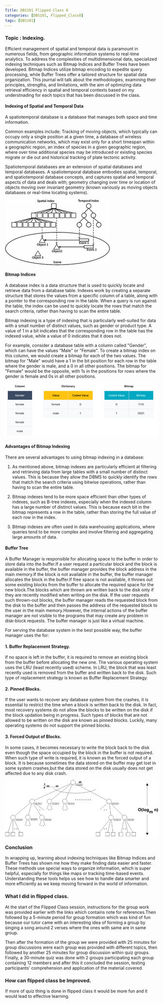 ```yaml
---
Title: DBS101 Flipped Class 8
categories: [DBS101, Flipped_Class8]
tags: [DBS101]
---
```


### Topic : Indexing.

Efficient management of spatial and temporal data is paramount in numerous fields, from geographic information systems to real-time analytics. To address the complexities of multidimensional data, specialized indexing techniques such as Bitmap Indices and Buffer Trees have been developed. Bitmap Indices utilize bitmap encoding to expedite query processing, while Buffer Trees offer a tailored structure for spatial data organization. This journal will talk about the methodologies, examining their principles, strengths, and limitations, with the aim of optimizing data retrieval efficiency in spatial and temporal contexts based on my understnading for each topics that has been discussed in the class.

#### Indexing of Spatial and Temporal Data
A spatiotemporal database is a database that manages both space and time information. 

Common examples include; Tracking of moving objects, which typically can occupy only a single position at a given time, a database of wireless communication networks, which may exist only for a short timespan within a geographic region, an index of species in a given geographic region, where over time additional species may be introduced or existing species migrate or die out and historical tracking of plate tectonic activity.

Spatiotemporal databases are an extension of spatial databases and temporal databases. A spatiotemporal database embodies spatial, temporal, and spatiotemporal database concepts, and captures spatial and temporal aspects of data and deals with; geometry changing over time or location of objects moving over invariant geometry (known variously as moving objects databases or real-time locating systems).

![alt text](../spatialandtemporal.png)

#### Bitmap Indices

A database index is a data structure that is used to quickly locate and retrieve data from a database table. Indexes work by creating a separate structure that stores the values from a specific column of a table, along with a pointer to the corresponding row in the table. When a query is run against the table, the index can be used to quickly locate the rows that match the search criteria, rather than having to scan the entire table.

Bitmap indexing is a type of indexing that is particularly well-suited for data with a small number of distinct values, such as gender or product type. A value of 1 in a bit indicates that the corresponding row in the table has the indexed value, while a value of 0 indicates that it does not.

For example, consider a database table with a column called "Gender", which can have the values "Male" or "Female". To create a bitmap index on this column, we would create a bitmap for each of the two values. The bitmap for "Male" would have a 1 in the bit position for each row in the table where the gender is male, and a 0 in all other positions. The bitmap for "Female" would be the opposite, with 1s in the positions for rows where the gender is female and 0s in all other positions.

![alt text](<../Screenshot from 2024-05-11 20-39-53.png>)

#### Advantages of Bitmap Indexing

There are several advantages to using bitmap indexing in a database:

1) As mentioned above, bitmap indexes are particularly efficient at filtering and retrieving data from large tables with a small number of distinct values. This is because they allow the DBMS to quickly identify the rows that match the search criteria using bitwise operations, rather than having to scan the entire table.

2) Bitmap indexes tend to be more space efficient than other types of indexes, such as B-tree indexes, especially when the indexed column has a large number of distinct values. This is because each bit in the bitmap represents a row in the table, rather than storing the full value of each row in the index.

3) Bitmap indexes are often used in data warehousing applications, where queries tend to be more complex and involve filtering and aggregating large amounts of data.

#### Buffer Tree

A Buffer Manager is responsible for allocating space to the buffer in order to store data into the buffer.If a user request a particular block and the block is available in the buffer, the buffer manager provides the block address in the main memory.If the block is not available in the buffer, the buffer manager allocates the block in the buffer.If free space is not available, it throws out some existing blocks from the buffer to allocate the required space for the new block.The blocks which are thrown are written back to the disk only if they are recently modified when writing on the disk.
If the user requests such thrown-out blocks, the buffer manager reads the requested block from the disk to the buffer and then passes the address of the requested block to the user in the main memory.However, the internal actions of the buffer manager are not visible to the programs that may create any problem in disk-block requests. The buffer manager is just like a virtual machine.

For serving the database system in the best possible way, the buffer manager uses the for:

#### 1. Buffer Replacement Strategy.

If no space is left in the buffer, it is required to remove an existing block from the buffer before allocating the new one. The various operating system uses the LRU (least recently used) scheme. In LRU, the block that was least recently used is removed from the buffer and written back to the disk. Such type of replacement strategy is known as Buffer Replacement Strategy.

#### 2. Pinned Blocks.

If the user wants to recover any database system from the crashes, it is essential to restrict the time when a block is written back to the disk. In fact, most recovery systems do not allow the blocks to be written on the disk if the block updation being in progress. Such types of blocks that are not allowed to be written on the disk are known as pinned blocks. Luckily, many operating systems do not support the pinned blocks.

#### 3. Forced Output of Blocks.

In some cases, it becomes necessary to write the block back to the disk even though the space occupied by the block in the buffer is not required. When such type of write is required, it is known as the forced output of a block. It is because sometimes the data stored on the buffer may get lost in some system crashes,but the data stored on the disk usually does not get affected due to any disk crash.

![alt text](../buffer-tree.png)

### Conclusion 

In wrapping up, learning about indexing techniques like Bitmap Indices and Buffer Trees has shown me how they make finding data easier and faster. These methods use special ways to organize information, which is super helpful, especially for things like maps or tracking time-based events. Understanding these tools helps us see how to handle data smarter and more efficiently as we keep moving forward in the world of information.

### What I did in flipped class.

At the start of the Flipped Class session, instructions for the group work was provided earlier with the links which contains note for references.Then followed by a 5-minute period for group formation which was kind of fun because our tutor came with an interesting idea of forming  a group by singing a song around 2 verses where the ones with same are in same group.

 Then after the formation of the group we were provided with 25 minutes for group discussions were each group was provided with different topics, then followed by another 25 minutes for group discussion within quiz groups. Finally, a 30-minute quiz was done with 2 groups participating each group containing 12 members and after this it concluded the session, testing participants' comprehension and application of the material covered.

### How can flipped class be Improved.

If more of quiz thing is done in flipped class it would be more fun and it would lead to effective learning.

